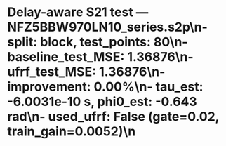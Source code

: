 # Delay-aware S21 test — NFZ5BBW970LN10_series.s2p\n- split: block, test_points: 80\n- baseline_test_MSE: 1.36876\n- ufrf_test_MSE: 1.36876\n- improvement: 0.00%\n- tau_est: -6.0031e-10 s, phi0_est: -0.643 rad\n- used_ufrf: False (gate=0.02, train_gain=0.0052)\n